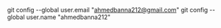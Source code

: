 git config --global user.email "ahmedbanna212@gmail.com"
git config --global user.name "ahmedbanna212"